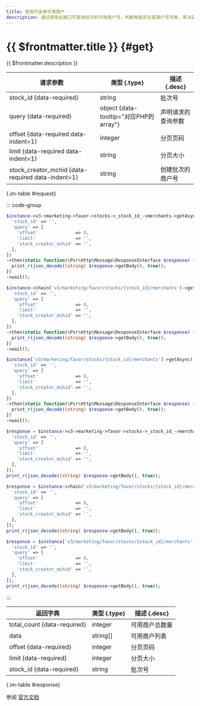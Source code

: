 ```yaml
---
title: 查询代金券可用商户
description: 通过调用此接口可查询批次的可用商户号，判断券是否在某商户号可用，来决定是否展示。
---
```


# {{ $frontmatter.title }} {#get}

{{ $frontmatter.description }}

| 请求参数 | 类型 {.type} | 描述 {.desc}
| --- | --- | ---
| stock_id {data-required} | string | 批次号
| query {data-required} | object {data-tooltip="对应PHP的array"} | 声明请求的查询参数
| offset {data-required data-indent=1} | integer | 分页页码
| limit {data-required data-indent=1} | string | 分页大小
| stock_creator_mchid {data-required data-indent=1} | string | 创建批次的商户号

{.im-table #request}

::: code-group

```php [异步纯链式]
$instance->v3->marketing->favor->stocks->_stock_id_->merchants->getAsync([
  'stock_id' => '',
  'query' => [
    'offset'              => 0,
    'limit'               => '',
    'stock_creator_mchid' => '',
  ],
])
->then(static function(\Psr\Http\Message\ResponseInterface $response) {
  print_r(json_decode((string) $response->getBody(), true));
})
->wait();
```

```php [异步声明式]
$instance->chain('v3/marketing/favor/stocks/{stock_id}/merchants')->getAsync([
  'stock_id' => '',
  'query' => [
    'offset'              => 0,
    'limit'               => '',
    'stock_creator_mchid' => '',
  ],
])
->then(static function(\Psr\Http\Message\ResponseInterface $response) {
  print_r(json_decode((string) $response->getBody(), true));
})
->wait();
```

```php [异步属性式]
$instance['v3/marketing/favor/stocks/{stock_id}/merchants']->getAsync([
  'stock_id' => '',
  'query' => [
    'offset'              => 0,
    'limit'               => '',
    'stock_creator_mchid' => '',
  ],
])
->then(static function(\Psr\Http\Message\ResponseInterface $response) {
  print_r(json_decode((string) $response->getBody(), true));
})
->wait();
```

```php [同步纯链式]
$response = $instance->v3->marketing->favor->stocks->_stock_id_->merchants->get([
  'stock_id' => '',
  'query' => [
    'offset'              => 0,
    'limit'               => '',
    'stock_creator_mchid' => '',
  ],
]);
print_r(json_decode((string) $response->getBody(), true));
```

```php [同步声明式]
$response = $instance->chain('v3/marketing/favor/stocks/{stock_id}/merchants')->get([
  'stock_id' => '',
  'query' => [
    'offset'              => 0,
    'limit'               => '',
    'stock_creator_mchid' => '',
  ],
]);
print_r(json_decode((string) $response->getBody(), true));
```

```php [同步属性式]
$response = $instance['v3/marketing/favor/stocks/{stock_id}/merchants']->get([
  'stock_id' => '',
  'query' => [
    'offset'              => 0,
    'limit'               => '',
    'stock_creator_mchid' => '',
  ],
]);
print_r(json_decode((string) $response->getBody(), true));
```

:::

| 返回字典 | 类型 {.type} | 描述 {.desc}
| --- | --- | ---
| total_count {data-required} | integer | 可用商户总数量
| data | string[] | 可用商户列表
| offset {data-required} | integer | 分页页码
| limit {data-required} | integer | 分页大小
| stock_id {data-required} | string | 批次号

{.im-table #response}

参阅 [官方文档](https://pay.weixin.qq.com/wiki/doc/apiv3/wxpay/marketing/convention/chapter3_7.shtml)
